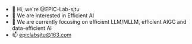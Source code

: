 - 👋 Hi, we're @EPIC-Lab-sjtu
- 👀 We are interested in Efficient AI
- 🌱 We are currently focusing on efficient LLM/MLLM, efficient AIGC and data-efficient AI
- 📫 epiclabsjtu@163.com
